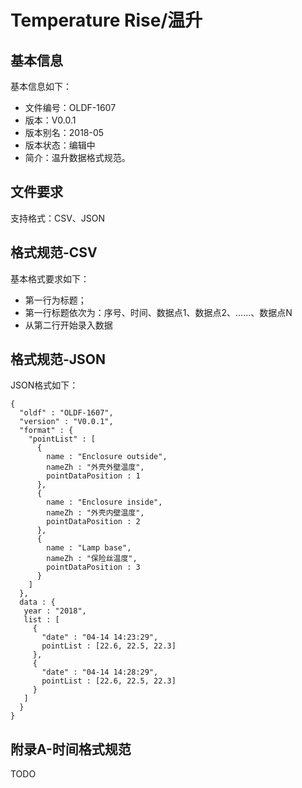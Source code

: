 # Temperature Rise/温升   
  
## 基本信息
基本信息如下：  
* 文件编号：OLDF-1607   
* 版本：V0.0.1   
* 版本别名：2018-05   
* 版本状态：编辑中   
* 简介：温升数据格式规范。    
  
  
## 文件要求  
支持格式：CSV、JSON  

## 格式规范-CSV  
基本格式要求如下：  
* 第一行为标题；  
* 第一行标题依次为：序号、时间、数据点1、数据点2、......、数据点N  
* 从第二行开始录入数据
 

## 格式规范-JSON  
JSON格式如下：
```
{
  "oldf" : "OLDF-1607",
  "version" : "V0.0.1",
  "format" : {
    "pointList" : [
      {
        name : "Enclosure outside",
        nameZh : "外壳外壁温度",
        pointDataPosition : 1
      },
      {
        name : "Enclosure inside",
        nameZh : "外壳内壁温度",
        pointDataPosition : 2
      },
      {
        name : "Lamp base",
        nameZh : "保险丝温度",
        pointDataPosition : 3
      }
    ]
  },
  data : {
   year : "2018",
   list : [
     {
       "date" : "04-14 14:23:29",
       pointList : [22.6, 22.5, 22.3]
     },
     {
       "date" : "04-14 14:28:29",
       pointList : [22.6, 22.5, 22.3]
     }
   ] 
  }
}
```
## 附录A-时间格式规范  
TODO
